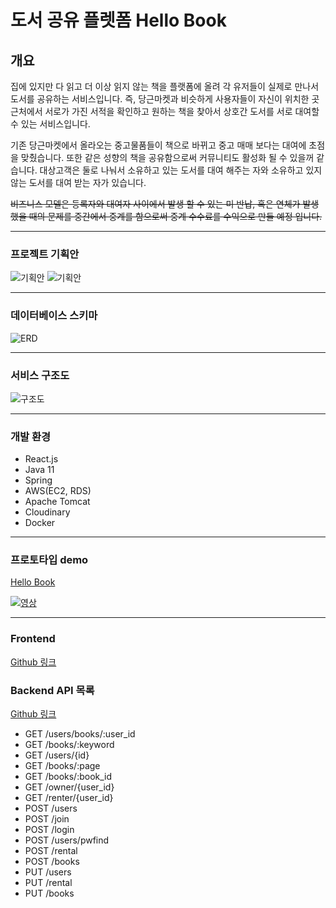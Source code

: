 # 도서 공유 플렛폼 Hello Book

## 개요
집에 있지만 다 읽고 더 이상 읽지 않는 책을 플랫폼에 올려 각 유저들이 실제로 만나서 도서를 공유하는 서비스입니다. 즉, 당근마켓과 비슷하게 사용자들이 자신이 위치한 곳 근처에서 서로가 가진 서적을 확인하고 원하는 책을 찾아서 상호간 도서를 서로 대여할 수 있는 서비스입니다.



기존 당근마켓에서 올라오는 중고물품들이 책으로 바뀌고 중고 매매 보다는 대여에 초점을 맞췄습니다. 또한 같은 성향의 책을 공유함으로써 커뮤니티도 활성화 될 수 있을꺼 같습니다.
대상고객은 둘로 나눠서 소유하고 있는 도서를 대여 해주는 자와 소유하고 있지 않는 도서를 대여 받는 자가 있습니다.



~~비즈니스 모델은  등록자와 대여자 사이에서 발생 할 수 있는 미 반납, 혹은 연체가 발생 했을 때의 문제를 중간에서 중계를 함으로써 중계 수수료를 수익으로 만들 예정 입니다.~~



<hr/>

### 프로젝트 기획안
![기획안](https://user-images.githubusercontent.com/72908656/122868522-04778a00-d366-11eb-9e68-f63eee4363b4.png)
![기획안](https://user-images.githubusercontent.com/72908656/122868418-e27e0780-d365-11eb-8629-b8c5cac8ea91.png)
<hr/>

### 데이터베이스 스키마
![ERD](https://s3.us-west-2.amazonaws.com/secure.notion-static.com/bc10dc1c-e187-4a6d-80f4-48e51c055b84/Untitled.png?X-Amz-Algorithm=AWS4-HMAC-SHA256&X-Amz-Credential=AKIAT73L2G45O3KS52Y5%2F20210625%2Fus-west-2%2Fs3%2Faws4_request&X-Amz-Date=20210625T055117Z&X-Amz-Expires=86400&X-Amz-Signature=ade9ae17e61dc9e1820a3a53621cd9ebd811a5d2fc13278647a92a2f8729180c&X-Amz-SignedHeaders=host&response-content-disposition=filename%20%3D%22Untitled.png%22)
<hr/>

### 서비스 구조도
![구조도](https://user-images.githubusercontent.com/72908656/123218877-3411c800-d507-11eb-9d0c-87c99d86755a.jpg)
<hr/>

### 개발 환경
- React.js
- Java 11
- Spring
- AWS(EC2, RDS)
- Apache Tomcat
- Cloudinary
- Docker
<hr/>

### 프로토타입 demo
[Hello Book](http://3.37.124.104)



[![영상](https://img.youtube.com/vi/s2dm9ExR25k/maxresdefault.jpg)](https://youtu.be/s2dm9ExR25k)

<hr/>

### Frontend
[Github 링크](https://github.com/neighbor-s-library/front-end)

### Backend API 목록
[Github 링크](https://github.com/neighbor-s-library/back-end/blob/master/API.md)


- GET /users/books/:user_id
- GET /books/:keyword
- GET /users/{id}
- GET /books/:page
- GET /books/:book_id
- GET /owner/{user_id}
- GET /renter/{user_id}
- POST /users
- POST /join
- POST /login
- POST /users/pwfind
- POST /rental
- POST /books
- PUT /users
- PUT /rental
- PUT /books
